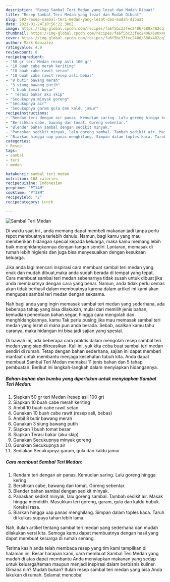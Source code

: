 ```yaml
---
description: "Resep Sambal Teri Medan yang lezat dan Mudah Dibuat"
title: "Resep Sambal Teri Medan yang lezat dan Mudah Dibuat"
slug: 593-resep-sambal-teri-medan-yang-lezat-dan-mudah-dibuat
date: 2021-01-24T10:56:22.386Z
image: https://img-global.cpcdn.com/recipes/fa6f5bc33fec2406/680x482cq70/sambal-teri-medan-foto-resep-utama.jpg
thumbnail: https://img-global.cpcdn.com/recipes/fa6f5bc33fec2406/680x482cq70/sambal-teri-medan-foto-resep-utama.jpg
cover: https://img-global.cpcdn.com/recipes/fa6f5bc33fec2406/680x482cq70/sambal-teri-medan-foto-resep-utama.jpg
author: Mark Gonzalez
ratingvalue: 4.9
reviewcount: 8
recipeingredient:
- "50 gr teri Medan resep asli 100 gr"
- "10 buah cabe merah keriting"
- "10 buah cabe rawit setan"
- "10 buah cabe rawit resep asli bebas"
- "8 butir bawang merah"
- "3 siung bawang putih"
- "1 buah tomat besar"
- " Terasi bakar aku skip"
- "Secukupnya minyak goreng"
- "Secukupnya air"
- "Secukupnya garam gula dan kaldu jamur"
recipeinstructions:
- "Rendam teri dengan air panas. Kemudian saring. Lalu goreng hingga kering."
- "Bersihkan cabe, bawang dan tomat. Goreng sebentar."
- "Blender bahan sambal dengan sedikit minyak."
- "Panaskan sedikit minyak, lalu goreng sambal. Tambah sedikit air. Masak hingga mendidih. Masukkan teri goreng, garam, gula dan kaldu bubuk. Koreksi rasa."
- "Biarkan hingga uap panas menghilang. Simpan dalam toples kaca. Taruh di kulkas supaya tahan lebih lama."
categories:
- Resep
tags:
- sambal
- teri
- medan

katakunci: sambal teri medan 
nutrition: 168 calories
recipecuisine: Indonesian
preptime: "PT14M"
cooktime: "PT38M"
recipeyield: "2"
recipecategory: Lunch

---
```



![Sambal Teri Medan](https://img-global.cpcdn.com/recipes/fa6f5bc33fec2406/680x482cq70/sambal-teri-medan-foto-resep-utama.jpg)

Di waktu  saat ini , anda memang dapat membeli makanan jadi tanpa perlu repot membuatnya terlebih dahulu. Namun, bagi kamu yang mau memberikan hidangan special kepada keluarga, maka kamu memang lebih baik menghidangkannya dengan tangan sendiri. Lantaran, memasak di rumah lebih higienis dan juga bisa menyesuaikan dengan kesukaan keluarga.

Jika anda lagi mencari inspirasi cara membuat sambal teri medan yang enak dan mudah dibuat,maka anda sudah berada di tempat yang tepat. Cara membuat sambal teri medan  sebenarnya tidak susah untuk dibuat jika anda membuatnya dengan cara yang benar. Namun, anda tidak perlu cemas akan tidak berhasil dalam membuatnya 
karena dalam artikel ini kami akan mengupas sambal teri medan dengan seksama.  



Nah bagi anda yang ingin memasak sambal teri medan yang sederhana, ada beberapa tahap yang bisa dilakukan, mulai dari memilih jenis bahan, kemudian penentuan bahan segar, hingga cara mengolah dan menghidangkannya. kamu Tak perlu pusing jika mau memasak sambal teri medan yang lezat di mana pun anda berada. Sebab, asalkan kamu  tahu caranya, maka hidangan ini bisa jadi sajian yang spesial.

Di bawah ini, ada beberapa cara praktis  dalam mengolah resep sambal teri medan yang siap dikreasikan. Kali ini, yuk kita coba buat sambal teri medan sendiri di rumah. Tetap dengan bahan sederhana, sajian ini dapat memberi manfaat untuk membantu menjaga kesehatan tubuh kita. Anda dapat membuat Sambal Teri Medan memakai 11 jenis bahan dan 5 tahap pembuatan. Berikut ini langkah-langkah dalam menyiapkan hidangannya.

<!--inarticleads1-->

##### Bahan-bahan dan bumbu yang diperlukan untuk menyiapkan Sambal Teri Medan:

1. Siapkan 50 gr teri Medan (resep asli 100 gr)
1. Siapkan 10 buah cabe merah keriting
1. Ambil 10 buah cabe rawit setan
1. Gunakan 10 buah cabe rawit (resep asli, bebas)
1. Ambil 8 butir bawang merah
1. Gunakan 3 siung bawang putih
1. Siapkan 1 buah tomat besar
1. Siapkan  Terasi bakar (aku skip)
1. Gunakan Secukupnya minyak goreng
1. Gunakan Secukupnya air
1. Sediakan Secukupnya garam, gula dan kaldu jamur




<!--inarticleads2-->

##### Cara membuat Sambal Teri Medan:

1. Rendam teri dengan air panas. Kemudian saring. Lalu goreng hingga kering.
1. Bersihkan cabe, bawang dan tomat. Goreng sebentar.
1. Blender bahan sambal dengan sedikit minyak.
1. Panaskan sedikit minyak, lalu goreng sambal. Tambah sedikit air. Masak hingga mendidih. Masukkan teri goreng, garam, gula dan kaldu bubuk. Koreksi rasa.
1. Biarkan hingga uap panas menghilang. Simpan dalam toples kaca. Taruh di kulkas supaya tahan lebih lama.




Nah, itulah artikel tentang  sambal teri medan  yang sederhana dan mudah dilakukan versi kita. Semoga kamu dapat membuatnya dengan hasil yang dapat membuat keluarga di rumah senang. 

Terima kasih anda telah membaca resep yang tim kami tampilkan di halaman ini. Besar harapan kami, cara membuat  Sambal Teri Medan yang mudah di atas dapat membantu Anda menyiapkan makanan yang sedap untuk keluarga/teman maupun menjadi inspirasi dalam berbisnis kuliner. Gimana nih? Mudah bukan? Itulah resep sambal teri medan yang bisa Anda lakukan di rumah. Selamat mencoba!

